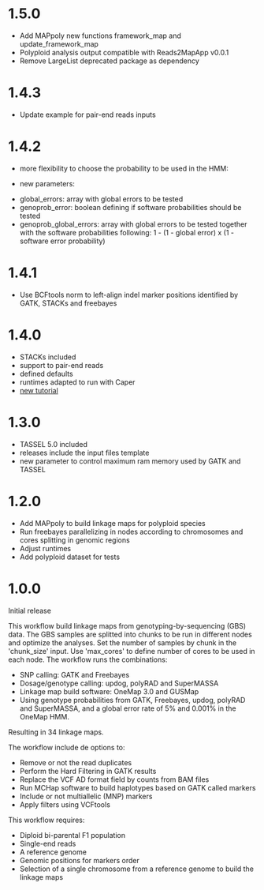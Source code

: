 # 1.5.0

* Add MAPpoly new functions framework_map and update_framework_map
* Polyploid analysis output compatible with Reads2MapApp v0.0.1
* Remove LargeList deprecated package as dependency

# 1.4.3

* Update example for pair-end reads inputs

# 1.4.2

* more flexibility to choose the probability to be used in the HMM: 

* new parameters:
- global_errors: array with global errors to be tested
- genoprob_error: boolean defining if software probabilities should be tested
- genoprob_global_errors: array with global errors to be tested together with the software probabilities following: 1 - (1 - global error) x (1 - software error probability)

# 1.4.1

* Use BCFtools norm to left-align indel marker positions identified by GATK, STACKs and freebayes

# 1.4.0

* STACKs included
* support to pair-end reads
* defined defaults
* runtimes adapted to run with Caper
* [new tutorial](https://cristianetaniguti.github.io/Tutorials/Reads2Map/Setup_and_run_Reads2Map_workflows.html)

# 1.3.0

* TASSEL 5.0 included
* releases include the input files template
* new parameter to control maximum ram memory used by GATK and TASSEL

# 1.2.0

* Add MAPpoly to build linkage maps for polyploid species
* Run freebayes parallelizing in nodes according to chromosomes and cores splitting in genomic regions
* Adjust runtimes 
* Add polyploid dataset for tests

# 1.0.0

Initial release

This workflow build linkage maps from genotyping-by-sequencing (GBS) data. The GBS samples are splitted into chunks to be run in different nodes and optimize the analyses. Set the number of samples by chunk in the 'chunk_size' input. Use 'max_cores' to define number of cores to be used in each node. The workflow runs the combinations:

* SNP calling: GATK and Freebayes
* Dosage/genotype calling: updog, polyRAD and SuperMASSA
* Linkage map build software: OneMap 3.0 and GUSMap
* Using genotype probabilities from GATK, Freebayes, updog, polyRAD and SuperMASSA, and a global error rate of 5% and 0.001% in the OneMap HMM.

Resulting in 34 linkage maps.

The workflow include de options to:

* Remove or not the read duplicates 
* Perform the Hard Filtering in GATK results
* Replace the VCF AD format field by counts from BAM files
* Run MCHap software to build haplotypes based on GATK called markers
* Include or not multiallelic (MNP) markers
* Apply filters using VCFtools

This workflow requires:

* Diploid bi-parental F1 population
* Single-end reads
* A reference genome
* Genomic positions for markers order
* Selection of a single chromosome from a reference genome to build the linkage maps




